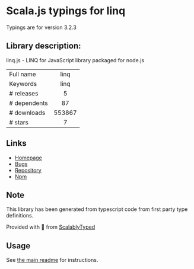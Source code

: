 
# Scala.js typings for linq

Typings are for version 3.2.3

## Library description:
linq.js - LINQ for JavaScript library packaged for node.js

|                    |                 |
| ------------------ | :-------------: |
| Full name          | linq |
| Keywords           | linq |
| # releases         | 5 |
| # dependents       | 87 |
| # downloads        | 553867 |
| # stars            | 7 |

## Links
- [Homepage](https://github.com/mihaifm/linq)
- [Bugs](https://github.com/mihaifm/linq/issues)
- [Repository](https://github.com/mihaifm/linq)
- [Npm](https://www.npmjs.com/package/linq)
    


## Note
This library has been generated from typescript code from first party type definitions.

Provided with :purple_heart: from [ScalablyTyped](https://github.com/oyvindberg/ScalablyTyped)

## Usage
See [the main readme](../../readme.md) for instructions.


